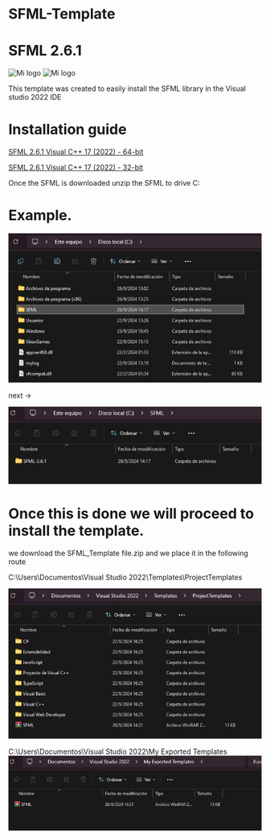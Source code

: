 # SFML-Template 
# SFML 2.6.1
<img src="https://www.sfml-dev.org/download/goodies/sfml-icon-mini.png" alt="Mi logo" width="100"/> <img src="https://upload.wikimedia.org/wikipedia/commons/thumb/2/2c/Visual_Studio_Icon_2022.svg/2048px-Visual_Studio_Icon_2022.svg.png" alt="Mi logo" width="100"/>

This template was created to easily install the SFML library in the Visual studio 2022 IDE 
# Installation guide

<a href="https://www.sfml-dev.org/files/SFML-2.6.1-windows-vc17-64-bit.zip" download>SFML 2.6.1 Visual C++ 17 (2022) - 64-bit</a>

<a href="https://www.sfml-dev.org/files/SFML-2.6.1-windows-vc17-32-bit.zip" download>SFML 2.6.1 Visual C++ 17 (2022) - 32-bit</a>

Once the SFML is downloaded unzip the SFML to drive C:
# Example.

![example](example1.png)

next ->

![example](example2.png)

# Once this is done we will proceed to install the template.
we download the SFML_Template file.zip and we place it in the following route

C:\Users\Documentos\Visual Studio 2022\Templates\ProjectTemplates

![example](example4.png)

C:\Users\Documentos\Visual Studio 2022\My Exported Templates
![example](example3.png)

